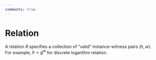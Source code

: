 ```yaml
---
comments: true
---
```


# Relation

A relation $R$ specifies a collection of “valid” instance-witness
pairs $(h,w)$. For example, $h=g^w$ for discrete logarithm relation.
